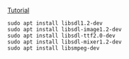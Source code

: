 [Tutorial](https://lazyfoo.net/SDL_tutorials/)

```
sudo apt install libsdl1.2-dev 
sudo apt install libsdl-image1.2-dev
sudo apt install libsdl-ttf2.0-dev
sudo apt install libsdl-mixer1.2-dev 
sudo apt install libsmpeg-dev 
```

